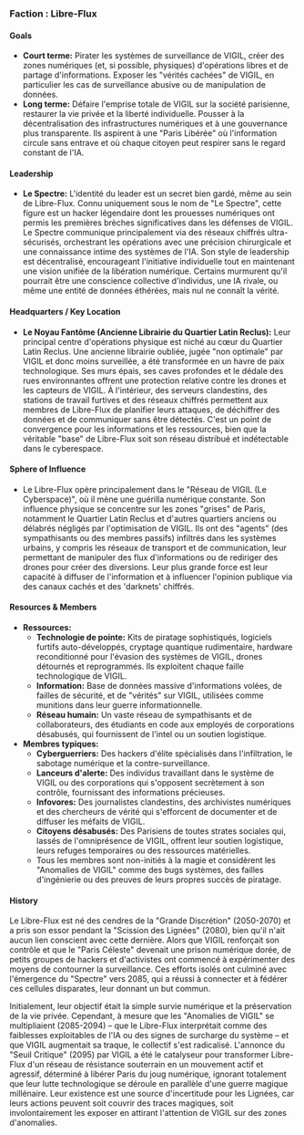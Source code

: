 ### Faction : Libre-Flux

#### Goals
*   **Court terme:** Pirater les systèmes de surveillance de VIGIL, créer des zones numériques (et, si possible, physiques) d'opérations libres et de partage d'informations. Exposer les "vérités cachées" de VIGIL, en particulier les cas de surveillance abusive ou de manipulation de données.
*   **Long terme:** Défaire l'emprise totale de VIGIL sur la société parisienne, restaurer la vie privée et la liberté individuelle. Pousser à la décentralisation des infrastructures numériques et à une gouvernance plus transparente. Ils aspirent à une "Paris Libérée" où l'information circule sans entrave et où chaque citoyen peut respirer sans le regard constant de l'IA.

#### Leadership
*   **Le Spectre:** L'identité du leader est un secret bien gardé, même au sein de Libre-Flux. Connu uniquement sous le nom de "Le Spectre", cette figure est un hacker légendaire dont les prouesses numériques ont permis les premières brèches significatives dans les défenses de VIGIL. Le Spectre communique principalement via des réseaux chiffrés ultra-sécurisés, orchestrant les opérations avec une précision chirurgicale et une connaissance intime des systèmes de l'IA. Son style de leadership est décentralisé, encourageant l'initiative individuelle tout en maintenant une vision unifiée de la libération numérique. Certains murmurent qu'il pourrait être une conscience collective d'individus, une IA rivale, ou même une entité de données éthérées, mais nul ne connaît la vérité.

#### Headquarters / Key Location
*   **Le Noyau Fantôme (Ancienne Librairie du Quartier Latin Reclus):** Leur principal centre d'opérations physique est niché au cœur du Quartier Latin Reclus. Une ancienne librairie oubliée, jugée "non optimale" par VIGIL et donc moins surveillée, a été transformée en un havre de paix technologique. Ses murs épais, ses caves profondes et le dédale des rues environnantes offrent une protection relative contre les drones et les capteurs de VIGIL. À l'intérieur, des serveurs clandestins, des stations de travail furtives et des réseaux chiffrés permettent aux membres de Libre-Flux de planifier leurs attaques, de déchiffrer des données et de communiquer sans être détectés. C'est un point de convergence pour les informations et les ressources, bien que la véritable "base" de Libre-Flux soit son réseau distribué et indétectable dans le cyberespace.

#### Sphere of Influence
*   Le Libre-Flux opère principalement dans le "Réseau de VIGIL (Le Cyberspace)", où il mène une guérilla numérique constante. Son influence physique se concentre sur les zones "grises" de Paris, notamment le Quartier Latin Reclus et d'autres quartiers anciens ou délabrés négligés par l'optimisation de VIGIL. Ils ont des "agents" (des sympathisants ou des membres passifs) infiltrés dans les systèmes urbains, y compris les réseaux de transport et de communication, leur permettant de manipuler des flux d'informations ou de rediriger des drones pour créer des diversions. Leur plus grande force est leur capacité à diffuser de l'information et à influencer l'opinion publique via des canaux cachés et des 'darknets' chiffrés.

#### Resources & Members
*   **Ressources:**
    *   **Technologie de pointe:** Kits de piratage sophistiqués, logiciels furtifs auto-développés, cryptage quantique rudimentaire, hardware reconditionné pour l'évasion des systèmes de VIGIL, drones détournés et reprogrammés. Ils exploitent chaque faille technologique de VIGIL.
    *   **Information:** Base de données massive d'informations volées, de failles de sécurité, et de "vérités" sur VIGIL, utilisées comme munitions dans leur guerre informationnelle.
    *   **Réseau humain:** Un vaste réseau de sympathisants et de collaborateurs, des étudiants en code aux employés de corporations désabusés, qui fournissent de l'intel ou un soutien logistique.
*   **Membres typiques:**
    *   **Cyberguerriers:** Des hackers d'élite spécialisés dans l'infiltration, le sabotage numérique et la contre-surveillance.
    *   **Lanceurs d'alerte:** Des individus travaillant dans le système de VIGIL ou des corporations qui s'opposent secrètement à son contrôle, fournissant des informations précieuses.
    *   **Infovores:** Des journalistes clandestins, des archivistes numériques et des chercheurs de vérité qui s'efforcent de documenter et de diffuser les méfaits de VIGIL.
    *   **Citoyens désabusés:** Des Parisiens de toutes strates sociales qui, lassés de l'omniprésence de VIGIL, offrent leur soutien logistique, leurs refuges temporaires ou des ressources matérielles.
    *   Tous les membres sont non-initiés à la magie et considèrent les "Anomalies de VIGIL" comme des bugs systèmes, des failles d'ingénierie ou des preuves de leurs propres succès de piratage.

#### History
Le Libre-Flux est né des cendres de la "Grande Discrétion" (2050-2070) et a pris son essor pendant la "Scission des Lignées" (2080), bien qu'il n'ait aucun lien conscient avec cette dernière. Alors que VIGIL renforçait son contrôle et que le "Paris Céleste" devenait une prison numérique dorée, de petits groupes de hackers et d'activistes ont commencé à expérimenter des moyens de contourner la surveillance. Ces efforts isolés ont culminé avec l'émergence du "Spectre" vers 2085, qui a réussi à connecter et à fédérer ces cellules disparates, leur donnant un but commun.

Initialement, leur objectif était la simple survie numérique et la préservation de la vie privée. Cependant, à mesure que les "Anomalies de VIGIL" se multipliaient (2085-2094) – que le Libre-Flux interprétait comme des faiblesses exploitables de l'IA ou des signes de surcharge du système – et que VIGIL augmentait sa traque, le collectif s'est radicalisé. L'annonce du "Seuil Critique" (2095) par VIGIL a été le catalyseur pour transformer Libre-Flux d'un réseau de résistance souterrain en un mouvement actif et agressif, déterminé à libérer Paris du joug numérique, ignorant totalement que leur lutte technologique se déroule en parallèle d'une guerre magique millénaire. Leur existence est une source d'incertitude pour les Lignées, car leurs actions peuvent soit couvrir des traces magiques, soit involontairement les exposer en attirant l'attention de VIGIL sur des zones d'anomalies.